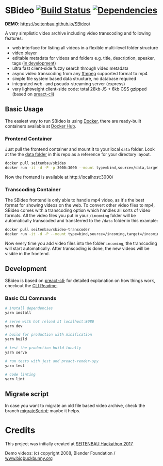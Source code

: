 # SBideo [![Build Status](https://travis-ci.org/Seitenbau/SBideo.svg?branch=master)](https://travis-ci.org/Seitenbau/SBideo) [![Dependencies](https://david-dm.org/Seitenbau/SBideo.svg)](https://david-dm.org/Seitenbau/SBideo)

**DEMO**: https://seitenbau.github.io/SBideo/

A very simplistic video archive including video transcoding and following features:

- web interface for listing all videos in a flexible multi-level folder structure
- video player
- editable metadata for videos and folders e.g. title, description, speaker, tags ([in development](https://github.com/Seitenbau/SBideo/pull/19))
- ultra fast client-side fuzzy search through video metadata
- async video transcoding from any [ffmpeg](https://www.ffmpeg.org/) supported format to mp4
- simple file system based data structure, no database required
- integrated web- and pseudo-streaming server (express)
- very lightweight client-side code: total 28kb JS + 6kb CSS gzipped (based on [preact-cli](https://github.com/developit/preact-cli))

## Basic Usage

The easiest way to run SBideo is using [Docker](https://www.docker.com/), there are ready-built containers available at [Docker Hub](https://hub.docker.com).

### Frontend Container
Just pull the frontend container and mount it to your local `data` folder. Look at the the [data folder](https://github.com/Seitenbau/SBideo/tree/master/data)  in this repo as a reference for your directory layout.

```sh
docker pull seitenbau/sbideo
docker run -it -d -P -p 3000:3000 --mount type=bind,source=/data,target=/data sbideo:latest
```
Now the frontend is available at http://localhost:3000/

### Transcoding Container
The SBideo frontend is only able to handle mp4 video, as it's the best format for showing videos on the web. To convert other video files to mp4, SBideo comes with a transcoding option which handles all sorts of video formats.
All the video files you put in your `/incoming` folder will be automatically transcoded and transferred to the `/data` folder in this example:
```sh
docker pull seitenbau/sbideo-transcoder
docker run -it -d -P --mount type=bind,source=/incoming,target=/incoming --mount type=bind,source=/data,target=/data sbideo-transcoder:latest
```

Now every time you add video files into the folder `incoming`, the transcoding will start automatically. After transcoding is done, the new videos will be visible in the frontend.


## Development
SBideo is based on [preact-cli](https://github.com/developit/preact-cli); for detailed explanation on how things work, checkout the [CLI Readme](https://github.com/developit/preact-cli/blob/master/README.md).

### Basic CLI Commands

```bash
# install dependencies
yarn install

# serve with hot reload at localhost:8080
yarn dev

# build for production with minification
yarn build

# test the production build locally
yarn serve

# run tests with jest and preact-render-spy
yarn test

# code linting
yarn lint
```


## Migrate script
In case you want to migrate an old file based video archive, check the branch [migrateScript](https://github.com/Seitenbau/SBideo/tree/migrateScript); maybe it helps.

# Credits
This project was initially created at [SEITENBAU Hackathon 2017](https://hackathon.seitenbau.com/).

Demo videos: (c) copyright 2008, Blender Foundation / www.bigbuckbunny.org
